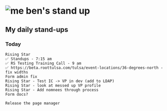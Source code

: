# ![me](https://avatars2.githubusercontent.com/u/5232044?s=50&v=4) ben's stand up

## My daily stand-ups
 
### Today
  
    Rising Star
    ✅ Standups - 7:15 am
    ✅ RS Testing Training Call - 9 am
    ✅ https://beta.roottulsa.com/tulsa/event-locations/36-degrees-north - fix widths
    Form admin fix
    Rising Star - Test IC -> VP in dev (add to LDAP)
    Rising Star - look at messed up VP profile
    Rising Star - Add nomnees through process
    Form docs?
    
    Release the page manager
